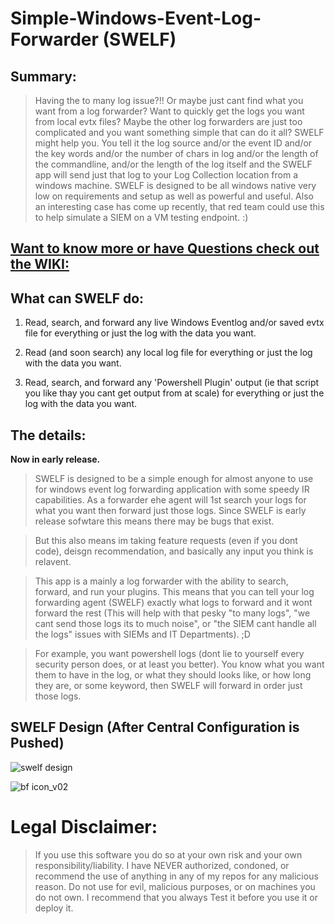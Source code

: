 # Simple-Windows-Event-Log-Forwarder (SWELF) 


## Summary:

> Having the to many log issue?!! Or maybe just cant find what you want from a log forwarder? Want to quickly get the logs you want from local evtx files? Maybe the other log forwarders are just too complicated and you want something simple that can do it all? SWELF might help you. You tell it the log source and/or the event ID and/or the key words and/or the number of chars in log and/or the length of the commandline, and/or the length of the log itself and the SWELF app will send just that log to your Log Collection location from a windows machine. SWELF is designed to be all windows native very low on requirements and setup as well as powerful and useful. Also an interesting case has come up recently, that red team could use this to help simulate a SIEM on a VM testing endpoint. :)

## [Want to know more or have Questions check out the WIKI:](https://github.com/ceramicskate0/SWELF/wiki)

## What can SWELF do:

1. Read, search, and forward any live Windows Eventlog and/or saved evtx file for everything or just the log with the data you want.

2. Read (and soon search) any local log file for everything or just the log with the data you want.

3. Read, search, and forward any 'Powershell Plugin' output (ie that script you like thay you cant get output from at scale) for everything or just the log with the data you want.

## The details:

**Now in early release.** 
> SWELF is designed to be a simple enough for almost anyone to use for windows event log forwarding application with some speedy IR capabilities. As a forwarder ehe agent will 1st search your logs for what you want then forward just those logs. 
Since SWELF is early release sofwtare this means there may be bugs that exist. 

> But this also means im taking feature requests (even if you dont code), deisgn recommendation, and basically any input you think is relavent.

> This app is a mainly a log forwarder with the ability to search, forward, and run your plugins. This means that you can tell your log forwarding agent (SWELF) exactly what logs to forward and it wont forward the rest (This will help with that pesky "to many logs", "we cant send those logs its to much noise", or "the SIEM cant handle all the logs" issues with SIEMs and IT Departments). ;D

> For example, you want powershell logs (dont lie to yourself every security person does, or at least you better). You know what you want them to have in the log, or what they should looks like, or how long they are, or some keyword, then SWELF will forward in order just those logs.

## SWELF Design (After Central Configuration is Pushed)
![swelf design](https://user-images.githubusercontent.com/6934294/41071314-a6c5be2e-69bc-11e8-803a-03fcebab5981.PNG)

![bf icon_v02](https://user-images.githubusercontent.com/6934294/38778422-18790d6c-407f-11e8-8594-be72577b26cd.png)

# Legal Disclaimer:
> If you use this software you do so at your own risk and your own responsibility/liability. I have NEVER authorized, condoned, or recommend the use of anything in any of my repos for any malicious reason. Do not use for evil, malicious purposes, or on machines you do not own. I recommend that you always Test it before you use it or deploy it.
